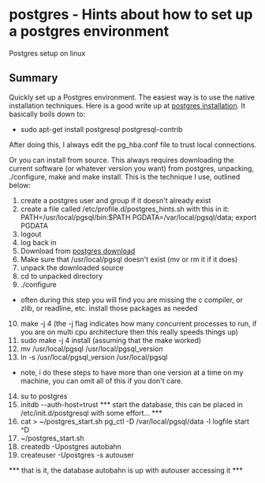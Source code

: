 # postgres - Hints about how to set up a postgres environment

Postgres setup on linux

## Summary

Quickly set up a Postgres environment. The easiest way is to use the native
installation techniques.  Here is a good write up at [postgres installation][]. It
basically boils down to:

* sudo apt-get install postgresql postgresql-contrib

After doing this, I always edit the pg_hba.conf file to trust local connections.

Or you can install from source.  This always requires downloading the current software
(or whatever version you want) from postgres, unpacking, ./configure, make and make install.
This is the technique I use, outlined below:

1. create a postgres user and group if it doesn't already exist
2. create a file called /etc/profile.d/postgres_hints.sh with this in it:
PATH=/usr/local/pgsql/bin:$PATH
PGDATA=/var/local/pgsql/data; export PGDATA
3. logout
4. log back in
5. Download from [postgres download][]
6. Make sure that /usr/local/pgsql doesn't exist (mv or rm it if it does)
7. unpack the downloaded source
8. cd to unpacked directory
9. ./configure
* often during this step you will find you are missing the c compiler, or zlib, or readline, etc.  install
those packages as needed
10. make -j 4 (the -j flag indicates how many concurrent processes to run, if you are on multi cpu
architecture then this really speeds things up)
11. sudo make -j 4 install (assuming that the make worked)
12. mv /usr/local/pgsql /usr/local/pgsql_version
13. ln -s /usr/local/pgsql_version /usr/local/pgsql
* note, i do these steps to have more than one version at a time on my
machine, you can omit all of this if you don't care.
14. su to postgres
15. initdb --auth-host=trust
*** start the database, this can be placed in /etc/init.d/postgresql with some effort... ***
16. cat > ~/postgres_start.sh
pg_ctl -D /var/local/pgsql/data -l logfile start
^D
17. ~/postgres_start.sh
18. createdb -Upostgres autobahn
19. createuser -Upostgres -s autouser

*** that is it, the database autobahn is up with autouser accessing it ***

[postgres installation]:https://www.digitalocean.com/community/tutorials/how-to-install-and-use-postgresql-on-ubuntu-14-04 "Digital Ocean"
[postgres download]:http://www.postgresql.org/ftp/source/

